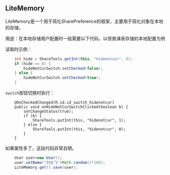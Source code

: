 ## LiteMemory

LiteMemory是一个用于简化SharePreference的框架，主要用于简化对象在本地的存储。

用途：在本地存储用户配置时一般需要以下代码，以怪兽课表存储的本地配置为例

读取时示例：
```java
	int hide = ShareTools.getInt(this, "hidenotcur", 0);
	if (hide == 0) {
		hideNotCurSwitch.setChecked(false);
	} else {
		hideNotCurSwitch.setChecked(true);
	}
```

`switch`按钮切换时执行：
```
	@OnCheckedChanged(R.id.id_switch_hidenotcur)
    public void onHideNotCurSwitchClicked(boolean b) {
        setChangeStatus(true);
        if (b) {
            ShareTools.putInt(this, "hidenotcur", 1);
        } else {
            ShareTools.putInt(this, "hidenotcur", 0);
        }
    }
```

如果属性多了，这段代码非常丑陋。

```java
    User user=new User();
    user.setName("刘壮飞"+Math.random()*100);
    LiteMemory.get().save(user);
```